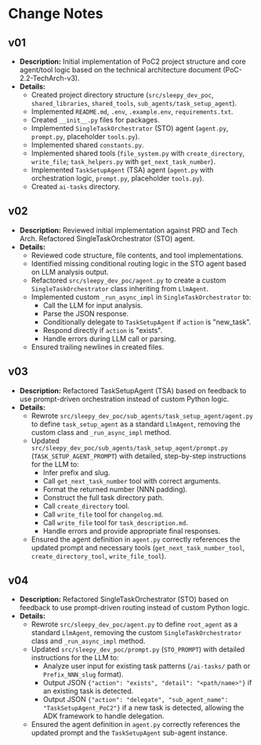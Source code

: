 # Change Notes

## v01
- **Description:** Initial implementation of PoC2 project structure and core agent/tool logic based on the technical architecture document (PoC-2.2-TechArch-v3).
- **Details:**
    - Created project directory structure (`src/sleepy_dev_poc`, `shared_libraries`, `shared_tools`, `sub_agents/task_setup_agent`).
    - Implemented `README.md`, `.env`, `.example.env`, `requirements.txt`.
    - Created `__init__.py` files for packages.
    - Implemented `SingleTaskOrchestrator` (STO) agent (`agent.py`, `prompt.py`, placeholder `tools.py`).
    - Implemented shared `constants.py`.
    - Implemented shared tools (`file_system.py` with `create_directory`, `write_file`; `task_helpers.py` with `get_next_task_number`).
    - Implemented `TaskSetupAgent` (TSA) agent (`agent.py` with orchestration logic, `prompt.py`, placeholder `tools.py`).
    - Created `ai-tasks` directory.
## v02
- **Description:** Reviewed initial implementation against PRD and Tech Arch. Refactored SingleTaskOrchestrator (STO) agent.
- **Details:**
    - Reviewed code structure, file contents, and tool implementations.
    - Identified missing conditional routing logic in the STO agent based on LLM analysis output.
    - Refactored `src/sleepy_dev_poc/agent.py` to create a custom `SingleTaskOrchestrator` class inheriting from `LlmAgent`.
    - Implemented custom `_run_async_impl` in `SingleTaskOrchestrator` to:
        - Call the LLM for input analysis.
        - Parse the JSON response.
        - Conditionally delegate to `TaskSetupAgent` if `action` is "new_task".
        - Respond directly if `action` is "exists".
        - Handle errors during LLM call or parsing.
    - Ensured trailing newlines in created files.
## v03
- **Description:** Refactored TaskSetupAgent (TSA) based on feedback to use prompt-driven orchestration instead of custom Python logic.
- **Details:**
    - Rewrote `src/sleepy_dev_poc/sub_agents/task_setup_agent/agent.py` to define `task_setup_agent` as a standard `LlmAgent`, removing the custom class and `_run_async_impl` method.
    - Updated `src/sleepy_dev_poc/sub_agents/task_setup_agent/prompt.py` (`TASK_SETUP_AGENT_PROMPT`) with detailed, step-by-step instructions for the LLM to:
        - Infer prefix and slug.
        - Call `get_next_task_number` tool with correct arguments.
        - Format the returned number (NNN padding).
        - Construct the full task directory path.
        - Call `create_directory` tool.
        - Call `write_file` tool for `changelog.md`.
        - Call `write_file` tool for `task_description.md`.
        - Handle errors and provide appropriate final responses.
    - Ensured the agent definition in `agent.py` correctly references the updated prompt and necessary tools (`get_next_task_number_tool`, `create_directory_tool`, `write_file_tool`).
## v04
- **Description:** Refactored SingleTaskOrchestrator (STO) based on feedback to use prompt-driven routing instead of custom Python logic.
- **Details:**
    - Rewrote `src/sleepy_dev_poc/agent.py` to define `root_agent` as a standard `LlmAgent`, removing the custom `SingleTaskOrchestrator` class and `_run_async_impl` method.
    - Updated `src/sleepy_dev_poc/prompt.py` (`STO_PROMPT`) with detailed instructions for the LLM to:
        - Analyze user input for existing task patterns (`/ai-tasks/` path or `Prefix_NNN_slug` format).
        - Output JSON `{"action": "exists", "detail": "<path/name>"}` if an existing task is detected.
        - Output JSON `{"action": "delegate", "sub_agent_name": "TaskSetupAgent_PoC2"}` if a new task is detected, allowing the ADK framework to handle delegation.
    - Ensured the agent definition in `agent.py` correctly references the updated prompt and the `TaskSetupAgent` sub-agent instance.